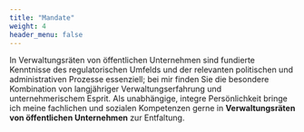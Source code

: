 ```yaml
---
title: "Mandate"
weight: 4
header_menu: false
---
```

In Verwaltungsräten von öffentlichen Unternehmen sind fundierte Kenntnisse des regulatorischen Umfelds und der relevanten politischen und administrativen Prozesse essenziell; bei mir finden Sie die besondere Kombination von langjähriger Verwaltungserfahrung und unternehmerischem Esprit. Als unabhängige, integre Persönlichkeit bringe ich meine fachlichen und sozialen Kompetenzen gerne in **Verwaltungsräten von öffentlichen Unternehmen** zur Entfaltung. 
